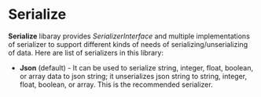# Serialize

**Serialize** libaray provides *SerializerInterface* and multiple implementations of serializer to support different kinds of needs of serializing/unserializing of data. Here are list of serializers in this library:

 * **Json** (default) - It can be used to serialize string, integer, float, boolean, or array data to json string; it unserializes json string to string, integer, float, boolean, or array. This is the recommended serializer. 